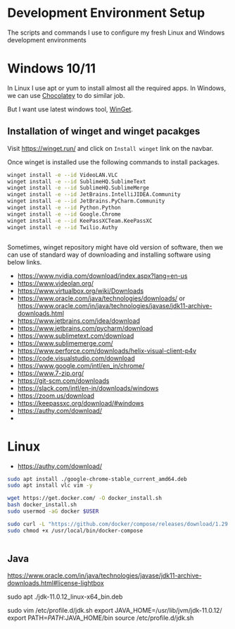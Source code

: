 #  Development Environment Setup

The scripts and commands I use to configure my fresh Linux and Windows development environments


# Windows 10/11

In Linux I use apt or yum to install almost all the required apps. In Windows, we can use  [Chocolatey](https://chocolatey.org) to do similar job.

But I want use latest windows tool, [WinGet](https://winget.run/).

## Installation of winget and winget pacakges

Visit https://winget.run/ and click on `Install winget` link on the navbar.

Once winget is installed use the following commands to install packages.


```bash
winget install -e --id VideoLAN.VLC
winget install -e --id SublimeHQ.SublimeText
winget install -e --id SublimeHQ.SublimeMerge
winget install -e --id JetBrains.IntelliJIDEA.Community
winget install -e --id JetBrains.PyCharm.Community
winget install -e --id Python.Python
winget install -e --id Google.Chrome
winget install -e --id KeePassXCTeam.KeePassXC
winget install -e --id Twilio.Authy



```
Sometimes, winget repository might have old version of software, then we can use of standard way of downloading and installing software using below links.

- https://www.nvidia.com/download/index.aspx?lang=en-us
- https://www.videolan.org/
- https://www.virtualbox.org/wiki/Downloads
- https://www.oracle.com/java/technologies/downloads/ or https://www.oracle.com/in/java/technologies/javase/jdk11-archive-downloads.html
- https://www.jetbrains.com/idea/download
- https://www.jetbrains.com/pycharm/download
- https://www.sublimetext.com/download
- https://www.sublimemerge.com/
- https://www.perforce.com/downloads/helix-visual-client-p4v
- https://code.visualstudio.com/download
- https://www.google.com/intl/en_in/chrome/
- https://www.7-zip.org/
- https://git-scm.com/downloads
- https://slack.com/intl/en-in/downloads/windows
- https://zoom.us/download
- https://keepassxc.org/download/#windows
- https://authy.com/download/
- 


# Linux

- https://authy.com/download/
```bash
sudo apt install ./google-chrome-stable_current_amd64.deb
sudo apt install vlc vim -y

wget https://get.docker.com/ -O docker_install.sh 
bash docker_install.sh
sudo usermod -aG docker $USER

sudo curl -L "https://github.com/docker/compose/releases/download/1.29.2/docker-compose-$(uname -s)-$(uname -m)" -o /usr/local/bin/docker-compose
sudo chmod +x /usr/local/bin/docker-compose



```
## Java
https://www.oracle.com/in/java/technologies/javase/jdk11-archive-downloads.html#license-lightbox

sudo apt ./jdk-11.0.12_linux-x64_bin.deb

sudo vim /etc/profile.d/jdk.sh
export JAVA_HOME=/usr/lib/jvm/jdk-11.0.12/
export PATH=$PATH:$JAVA_HOME/bin
source /etc/profile.d/jdk.sh


